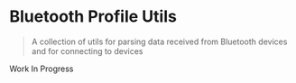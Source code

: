 # Bluetooth Profile Utils

 > A collection of utils for parsing data received from Bluetooth devices and for connecting to devices

Work In Progress
